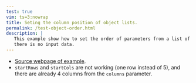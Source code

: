 ```yaml
---
test: true
vim: ts=3:nowrap
title: Seting the column position of object lists.
permalink: /test-object-order.html
description: |
   This example show how to set the order of parameters from a list of objects, particularly when
   there is no input data.
---
```


* [Source webpage of example](https://handsontable.com/docs/7.1.0/tutorial-data-sources.html).
* `startRows` and `startCols` are not working (one row instead of 5), and there are already 4 columns from the `columns` parameter.

<script>
var myData = [];

var container = document.querySelector('#example');

var options = {
	data: myData,
	dataSchema: {id: null, name: {first: null, last: null}, address: null},
	startRows: 5,
	startCols: 4,
	colHeaders: ['ID', 'First Name', 'Last Name', 'Address'],
	columns: [
		{data: 'id'},
		{data: 'name.first'},
		{data: 'name.last'},
		{data: 'address'}
	],
	minSpareRows: 1,
	licenseKey: 'non-commercial-and-evaluation'
};

var hot = new Handsontable(container, options);
</script>


